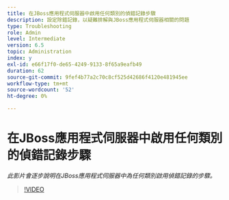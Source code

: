 ```yaml
---
title: 在JBoss應用程式伺服器中啟用任何類別的偵錯記錄步驟
description: 設定除錯記錄，以疑難排解與JBoss應用程式伺服器相關的問題
type: Troubleshooting
role: Admin
level: Intermediate
version: 6.5
topic: Administration
index: y
exl-id: e66f17f0-de65-4249-9133-8f65a9eafb49
duration: 62
source-git-commit: 9fef4b77a2c70c8cf525d42686f4120e481945ee
workflow-type: tm+mt
source-wordcount: '52'
ht-degree: 0%

---
```


# 在JBoss應用程式伺服器中啟用任何類別的偵錯記錄步驟

*此影片會逐步說明在JBoss應用程式伺服器中為任何類別啟用偵錯記錄的步驟。*

>[!VIDEO](https://video.tv.adobe.com/v/335522?quality=12&learn=on)
